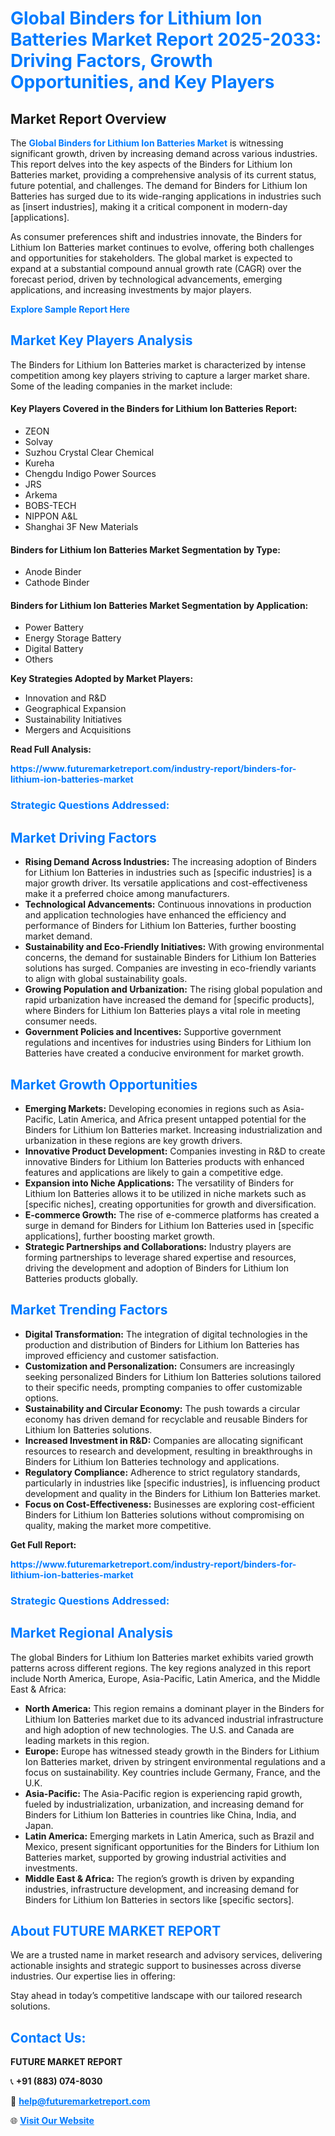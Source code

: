 <h1 style="color: #007BFF;">Global Binders for Lithium Ion Batteries Market Report 2025-2033: Driving Factors, Growth Opportunities, and Key Players</h1>

<section id="overview">
<h2>Market Report Overview</h2>
<p>The <a href="https://www.futuremarketreport.com/industry-report/binders-for-lithium-ion-batteries-market" style="color: #007BFF; text-decoration: none;"><strong>Global Binders for Lithium Ion Batteries Market</strong></a> is witnessing significant growth, driven by increasing demand across various industries. This report delves into the key aspects of the Binders for Lithium Ion Batteries market, providing a comprehensive analysis of its current status, future potential, and challenges. The demand for Binders for Lithium Ion Batteries has surged due to its wide-ranging applications in industries such as [insert industries], making it a critical component in modern-day [applications].</p>
<p>As consumer preferences shift and industries innovate, the Binders for Lithium Ion Batteries market continues to evolve, offering both challenges and opportunities for stakeholders. The global market is expected to expand at a substantial compound annual growth rate (CAGR) over the forecast period, driven by technological advancements, emerging applications, and increasing investments by major players.</p>
</section>

<section id="overview">
<p><a href="https://www.futuremarketreport.com/request-sample/reportId=28433" style="color: #007BFF; text-decoration: none;"><strong>Explore Sample Report Here</strong></a></p>
</section>

<section id="key-players">
<h2 style="color: #007BFF;">Market Key Players Analysis</h2>
<p>The Binders for Lithium Ion Batteries market is characterized by intense competition among key players striving to capture a larger market share. Some of the leading companies in the market include:</p>
<h4>Key Players Covered in the Binders for Lithium Ion Batteries Report:</h4>
<ul><li>ZEON</li><li>Solvay</li><li>Suzhou Crystal Clear Chemical</li><li>Kureha</li><li>Chengdu Indigo Power Sources</li><li>JRS</li><li>Arkema</li><li>BOBS-TECH</li><li>NIPPON A&amp;L</li><li>Shanghai 3F New Materials</li></ul>
<h4>Binders for Lithium Ion Batteries Market Segmentation by Type:</h4>
<ul><li>Anode Binder</li><li>Cathode Binder</li></ul>

<h4>Binders for Lithium Ion Batteries Market Segmentation by Application:</h4>
<ul><li>Power Battery</li><li>Energy Storage Battery</li><li>Digital Battery</li><li>Others</li></ul>
<p><strong>Key Strategies Adopted by Market Players:</strong></p>
<ul>
<li>Innovation and R&D</li>
<li>Geographical Expansion</li>
<li>Sustainability Initiatives</li>
<li>Mergers and Acquisitions</li>
</ul>
</section>

<section>
<p><strong>Read Full Analysis: </strong></p><a href="https://www.futuremarketreport.com/industry-report/binders-for-lithium-ion-batteries-market" style="color: #007BFF; text-decoration: none;"><strong>https://www.futuremarketreport.com/industry-report/binders-for-lithium-ion-batteries-market</strong></a>
<h3 style="color: #007BFF;">Strategic Questions Addressed:</h3>
</section>

<section id="driving-factors">
<h2 style="color: #007BFF;">Market Driving Factors</h2>
<ul>
<li><strong>Rising Demand Across Industries:</strong> The increasing adoption of Binders for Lithium Ion Batteries in industries such as [specific industries] is a major growth driver. Its versatile applications and cost-effectiveness make it a preferred choice among manufacturers.</li>
<li><strong>Technological Advancements:</strong> Continuous innovations in production and application technologies have enhanced the efficiency and performance of Binders for Lithium Ion Batteries, further boosting market demand.</li>
<li><strong>Sustainability and Eco-Friendly Initiatives:</strong> With growing environmental concerns, the demand for sustainable Binders for Lithium Ion Batteries solutions has surged. Companies are investing in eco-friendly variants to align with global sustainability goals.</li>
<li><strong>Growing Population and Urbanization:</strong> The rising global population and rapid urbanization have increased the demand for [specific products], where Binders for Lithium Ion Batteries plays a vital role in meeting consumer needs.</li>
<li><strong>Government Policies and Incentives:</strong> Supportive government regulations and incentives for industries using Binders for Lithium Ion Batteries have created a conducive environment for market growth.</li>
</ul>
</section>

<section id="growth-opportunities">
<h2 style="color: #007BFF;">Market Growth Opportunities</h2>
<ul>
<li><strong>Emerging Markets:</strong> Developing economies in regions such as Asia-Pacific, Latin America, and Africa present untapped potential for the Binders for Lithium Ion Batteries market. Increasing industrialization and urbanization in these regions are key growth drivers.</li>
<li><strong>Innovative Product Development:</strong> Companies investing in R&D to create innovative Binders for Lithium Ion Batteries products with enhanced features and applications are likely to gain a competitive edge.</li>
<li><strong>Expansion into Niche Applications:</strong> The versatility of Binders for Lithium Ion Batteries allows it to be utilized in niche markets such as [specific niches], creating opportunities for growth and diversification.</li>
<li><strong>E-commerce Growth:</strong> The rise of e-commerce platforms has created a surge in demand for Binders for Lithium Ion Batteries used in [specific applications], further boosting market growth.</li>
<li><strong>Strategic Partnerships and Collaborations:</strong> Industry players are forming partnerships to leverage shared expertise and resources, driving the development and adoption of Binders for Lithium Ion Batteries products globally.</li>
</ul>
</section>

<section id="trending-factors">
<h2 style="color: #007BFF;">Market Trending Factors</h2>
<ul>
<li><strong>Digital Transformation:</strong> The integration of digital technologies in the production and distribution of Binders for Lithium Ion Batteries has improved efficiency and customer satisfaction.</li>
<li><strong>Customization and Personalization:</strong> Consumers are increasingly seeking personalized Binders for Lithium Ion Batteries solutions tailored to their specific needs, prompting companies to offer customizable options.</li>
<li><strong>Sustainability and Circular Economy:</strong> The push towards a circular economy has driven demand for recyclable and reusable Binders for Lithium Ion Batteries solutions.</li>
<li><strong>Increased Investment in R&D:</strong> Companies are allocating significant resources to research and development, resulting in breakthroughs in Binders for Lithium Ion Batteries technology and applications.</li>
<li><strong>Regulatory Compliance:</strong> Adherence to strict regulatory standards, particularly in industries like [specific industries], is influencing product development and quality in the Binders for Lithium Ion Batteries market.</li>
<li><strong>Focus on Cost-Effectiveness:</strong> Businesses are exploring cost-efficient Binders for Lithium Ion Batteries solutions without compromising on quality, making the market more competitive.</li>
</ul>
</section>

<section>
<p><strong>Get Full Report: </strong></p><a href="https://www.futuremarketreport.com/industry-report/binders-for-lithium-ion-batteries-market" style="color: #007BFF; text-decoration: none;"><strong>https://www.futuremarketreport.com/industry-report/binders-for-lithium-ion-batteries-market</strong></a>
<h3 style="color: #007BFF;">Strategic Questions Addressed:</h3>
</section>


<section id="regional-analysis">
<h2 style="color: #007BFF;">Market Regional Analysis</h2>
<p>The global Binders for Lithium Ion Batteries market exhibits varied growth patterns across different regions. The key regions analyzed in this report include North America, Europe, Asia-Pacific, Latin America, and the Middle East & Africa:</p>
<ul>
<li><strong>North America:</strong> This region remains a dominant player in the Binders for Lithium Ion Batteries market due to its advanced industrial infrastructure and high adoption of new technologies. The U.S. and Canada are leading markets in this region.</li>
<li><strong>Europe:</strong> Europe has witnessed steady growth in the Binders for Lithium Ion Batteries market, driven by stringent environmental regulations and a focus on sustainability. Key countries include Germany, France, and the U.K.</li>
<li><strong>Asia-Pacific:</strong> The Asia-Pacific region is experiencing rapid growth, fueled by industrialization, urbanization, and increasing demand for Binders for Lithium Ion Batteries in countries like China, India, and Japan.</li>
<li><strong>Latin America:</strong> Emerging markets in Latin America, such as Brazil and Mexico, present significant opportunities for the Binders for Lithium Ion Batteries market, supported by growing industrial activities and investments.</li>
<li><strong>Middle East & Africa:</strong> The region’s growth is driven by expanding industries, infrastructure development, and increasing demand for Binders for Lithium Ion Batteries in sectors like [specific sectors].</li>
</ul>
</section>

<footer>
<h2 style="color: #007BFF;">About FUTURE MARKET REPORT</h2>
<p>We are a trusted name in market research and advisory services, delivering actionable insights and strategic support to businesses across diverse industries. Our expertise lies in offering:</p>

<p>Stay ahead in today’s competitive landscape with our tailored research solutions.</p>

<h2 style="color: #007BFF;">Contact Us:</h2>
<p><strong>FUTURE MARKET REPORT</strong></p>
<p>📞 <strong>+91 (883) 074-8030</strong></p>
<p>📧 <strong><a href="mailto:help@futuremarketreport.com" style="color: #007BFF;">help@futuremarketreport.com</a></strong></p>
<p>🌐 <strong><a href="https://www.futuremarketreport.com/" style="color: #007BFF;">Visit Our Website</a></strong></p>
</footer>
